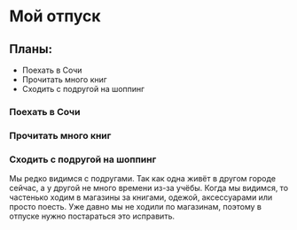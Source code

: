 # Мой отпуск

## Планы:
* Поехать в Сочи
* Прочитать много книг
* Сходить с подругой на шоппинг  

### Поехать в Сочи

### Прочитать много книг

### Сходить с подругой на шоппинг  
Мы редко видимся с подругами. Так как одна живёт в другом городе сейчас, а у другой не много времени из-за учёбы. Когда мы видимся, то частенько ходим в магазины за книгами, одежой, аксессуарами или просто поесть. Уже давно мы не ходили по магазинам, поэтому в отпуске нужно постараться это исправить.